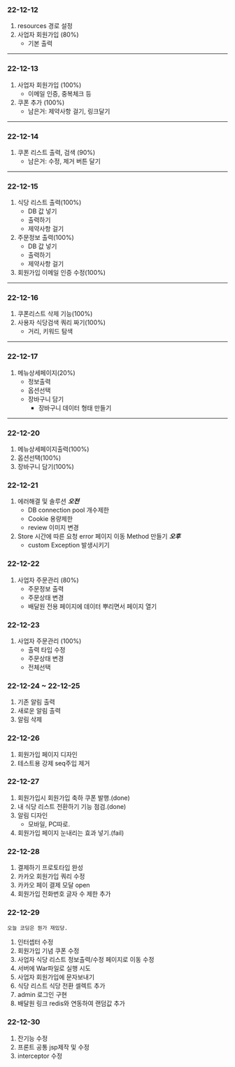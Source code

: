### 22-12-12
1. resources 경로 설정
2. 사업자 회원가입 (80%)
   - 기본 출력
---
### 22-12-13
1. 사업자 회원가입 (100%)
   - 이메일 인증, 중복체크 등
2. 쿠폰 추가 (100%) 
   - 남은거: 제약사항 걸기, 링크달기
---
### 22-12-14
1. 쿠폰 리스트 출력, 검색 (90%)
   - 남은거: 수정, 제거 버튼 달기
---
### 22-12-15
1. 식당 리스트 출력(100%)
   - DB 값 넣기
   - 출력하기
   - 제약사항 걸기
2. 주문정보 출력(100%)
   - DB 값 넣기
   - 출력하기
   - 제약사항 걸기
3. 회원가입 이메일 인증 수정(100%)
---
### 22-12-16
1. 쿠폰리스트 삭제 기능(100%)
2. 사용자 식당검색 쿼리 짜기(100%)
   - 거리, 키워드 탐색
---
### 22-12-17
1. 메뉴상세페이지(20%)
   - 정보출력
   - 옵션선택
   - 장바구니 담기
     - 장바구니 데이터 형태 만들기
---
### 22-12-20
1. 메뉴상세페이지출력(100%)
2. 옵션선택(100%)
3. 장바구니 담기(100%)
### 22-12-21
1. 에러해결 및 솔루션 ***오전***
   - DB connection pool 개수제한
   - Cookie 용량제한
   - review 이미지 변경
2. Store 시간에 따른 요청 error 페이지 이동 Method 만들기 ***오후***
   - custom Exception 발생시키기
### 22-12-22
1. 사업자 주문관리 (80%)
   - 주문정보 출력
   - 주문상태 변경
   - 배달원 전용 페이지에 데이터 뿌리면서 페이지 열기
### 22-12-23
1. 사업자 주문관리 (100%)
   - 출력 타입 수정
   - 주문상태 변경
   - 전체선택
### 22-12-24 ~ 22-12-25
1. 기존 알림 출력
2. 새로운 알림 출력
3. 알림 삭제
### 22-12-26
1. 회원가입 페이지 디자인
2. 테스트용 강제 seq주입 제거
### 22-12-27
1. 회원가입시 회원가입 축하 쿠폰 발행.(done)
1. 내 식당 리스트 전환하기 기능 점검.(done)
2. 알림 디자인
   - 모바일, PC따로.
3. 회원가입 페이지 눈내리는 효과 넣기.(fail)
### 22-12-28
1. 결제하기 프로토타입 완성
2. 카카오 회원가입 쿼리 수정
3. 카카오 페이 결제 모달 open
4. 회원가입 전화번호 글자 수 제한 추가
### 22-12-29
```오늘 코딩은 뭔가 재밌당.```
1. 인터셉터 수정
2. 회원가입 기념 쿠폰 수정
3. 사업자 식당 리스트 정보출력/수정 페이지로 이동 수정
4. 서버에 War파일로 실행 시도
5. 사업자 회원가입에 문자보내기
6. 식당 리스트 식당 전환 셀렉트 추가
7. admin 로그인 구현
8. 배달원 링크 redis와 연동하여 랜덤값 추가
### 22-12-30
1. 잔기능 수정
2. 프론트 공통 jsp제작 및 수정
3. interceptor 수정